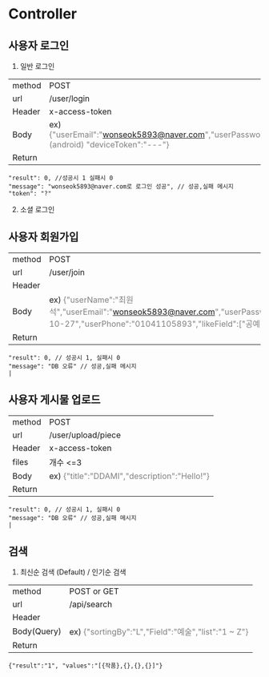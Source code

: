# Controller

## 사용자 로그인
1. 일반 로그인 

|        |                                                                                                                                    |
| ------ | ---------------------------------------------------------------------------------------------------------------------------------- |
| method | POST                                                                                                                               |
| url    | /user/login                                                                                                                        |
| Header | x-access-token                                                                                                                     |
| Body   | ex) <span style="color:gray">{"userEmail":"wonseok5893@naver.com","userPassword":"12345678", (android) "deviceToken":"---"}</span> |
| Return |                                                                                                                                    |
  
    "result": 0, //성공시 1 실패시 0
    "message": "wonseok5893@naver.com로 로그인 성공", // 성공,실패 메시지
    "token": "?"

   


2. 소셜 로그인
 
## 사용자 회원가입
|        |                                                                                                                                                                                                                         |
| ------ | ----------------------------------------------------------------------------------------------------------------------------------------------------------------------------------------------------------------------- |
| method | POST                                                                                                                                                                                                                    |
| url    | /user/join                                                                                                                                                                                                              |
| Header |                                                                                                                                                                                                                         |
| Body   | ex) <span style="color:gray">{"userName":"최원석","userEmail":"wonseok5893@naver.com","userPassword":"12345678","userSex":"male","userBirth":"1995-10-27","userPhone":"01041105893","likeField":["공예","예술"]}</span> |
| Return |                                                                                                                                                                                                                         |
    "result": 0, // 성공시 1, 실패시 0
    "message": "DB 오류" // 성공,실패 메시지
    |

        




## 사용자 게시물 업로드

|        |                                                                              |
| ------ | ---------------------------------------------------------------------------- |
| method | POST                                                                         |
| url    | /user/upload/piece                                                           |
| Header | x-access-token                                                               |
| files  | 개수 <=3                                                                     |
| Body   | ex) <span style="color:gray">{"title":"DDAMI","description":"Hello!"}</span> |
| Return |                                                                              |
    "result": 0, // 성공시 1, 실패시 0
    "message": "DB 오류" // 성공,실패 메시지
    |


## 검색
1. 최신순 검색 (Default) /  인기순 검색
   
|             |                                                                                     |
| ----------- | ----------------------------------------------------------------------------------- |
| method      | POST or GET                                                                         |
| url         | /api/search                                                                         |
| Header      |                                                                                     |
| Body(Query) | ex) <span style="color:gray">{"sortingBy":"L","Field":"예술","list":"1 ~ Z"}</span> |
| Return      |                                                                                     |
    {"result":"1", "values":"[{작품},{},{},{}]"}
    
